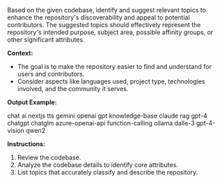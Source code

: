 Based on the given codebase, identify and suggest relevant topics to enhance the repository's discoverability and appeal to potential contributors. The suggested topics should effectively represent the repository's intended purpose, subject area, possible affinity groups, or other significant attributes.

**Context:**

- The goal is to make the repository easier to find and understand for users and contributors.
- Consider aspects like languages used, project type, technologies involved, and the community it serves.

**Output Example:**

<answer>
chat ai nextjs tts gemini openai gpt knowledge-base claude rag gpt-4 chatgpt chatglm azure-openai-api function-calling ollama dalle-3 gpt-4-vision qwen2
</answer>

**Instructions:**

1. Review the codebase.
2. Analyze the codebase details to identify core attributes.
3. List topics that accurately classify and describe the repository.
